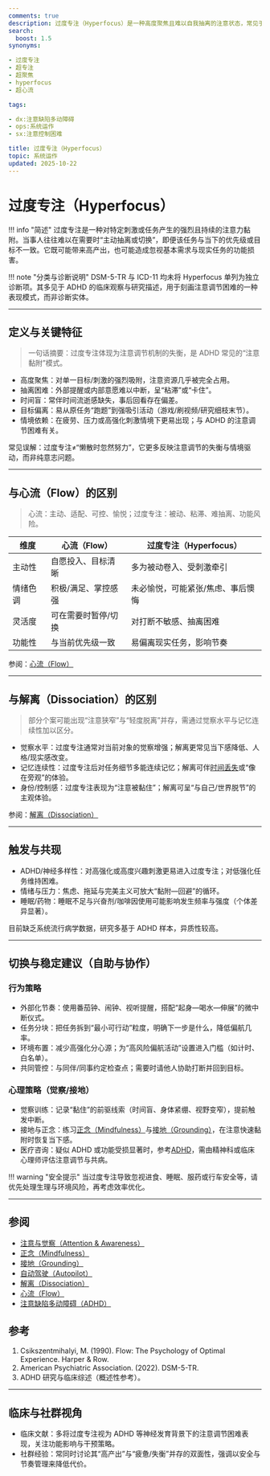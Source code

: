 ```yaml
---
comments: true
description: 过度专注（Hyperfocus）是一种高度聚焦且难以自我抽离的注意状态，常见于 ADHD 与神经多样性人群。不同于“心流（Flow）”的主动、愉悦与灵活，过度专注更具“粘滞感”，可能伴随时间盲、任务偏离与功能受损。本文区分其与心流、解离，并给出切换与稳定建议。
search:
  boost: 1.5
synonyms:

- 过度专注
- 超专注
- 超聚焦
- hyperfocus
- 超心流

tags:

- dx:注意缺陷多动障碍
- ops:系统运作
- sx:注意控制困难

title: 过度专注（Hyperfocus）
topic: 系统运作
updated: 2025-10-22
---
```


# 过度专注（Hyperfocus）

!!! info "简述"
    过度专注是一种对特定刺激或任务产生的强烈且持续的注意力黏附。当事人往往难以在需要时“主动抽离或切换”，即便该任务与当下的优先级或目标不一致。它既可能带来高产出，也可能造成忽视基本需求与现实任务的功能损害。

!!! note "分类与诊断说明"
    DSM-5-TR 与 ICD-11 均未将 Hyperfocus 单列为独立诊断项。其多见于 ADHD 的临床观察与研究描述，用于刻画注意调节困难的一种表现模式，而非诊断实体。

---

## 定义与关键特征

> 一句话摘要：过度专注体现为注意调节机制的失衡，是 ADHD 常见的“注意黏附”模式。

- 高度聚焦：对单一目标/刺激的强烈吸附，注意资源几乎被完全占用。
- 抽离困难：外部提醒或内部意愿难以中断，呈“粘滞”或“卡住”。
- 时间盲：常伴时间流逝感缺失，事后回看存在偏差。
- 目标偏离：易从原任务“跑题”到强吸引活动（游戏/刷视频/研究细枝末节）。
- 情境依赖：在疲劳、压力或高强化刺激情境下更易出现；与 ADHD 的注意调节困难有关。

常见误解：过度专注≠“懒散时忽然努力”，它更多反映注意调节的失衡与情境驱动，而非纯意志问题。

---

## 与心流（Flow）的区别

> 心流：主动、适配、可控、愉悦；过度专注：被动、粘滞、难抽离、功能风险。

| 维度 | 心流（Flow） | 过度专注（Hyperfocus） |
| --- | --- | --- |
| 主动性 | 自愿投入、目标清晰 | 多为被动卷入、受刺激牵引 |
| 情绪色调 | 积极/满足、掌控感强 | 未必愉悦，可能紧张/焦虑、事后懊悔 |
| 灵活度 | 可在需要时暂停/切换 | 对打断不敏感、抽离困难 |
| 功能性 | 与当前优先级一致 | 易偏离现实任务，影响节奏 |

参阅：[心流（Flow）](Flow.md)

---

## 与解离（Dissociation）的区别

> 部分个案可能出现“注意狭窄”与“轻度脱离”并存，需通过觉察水平与记忆连续性加以区分。

- 觉察水平：过度专注通常对当前对象的觉察增强；解离更常见当下感降低、人格/现实感改变。
- 记忆连续性：过度专注后对任务细节多能连续记忆；解离可伴[时间丢失](Amnesia.md)或“像在旁观”的体验。
- 身份/控制感：过度专注表现为“注意被黏住”；解离可呈“与自己/世界脱节”的主观体验。

参阅：[解离（Dissociation）](Dissociation.md)

---

## 触发与共现

- ADHD/神经多样性：对高强化或高度兴趣刺激更易进入过度专注；对低强化任务维持困难。
- 情绪与压力：焦虑、拖延与完美主义可放大“黏附—回避”的循环。
- 睡眠/药物：睡眠不足与兴奋剂/咖啡因使用可能影响发生频率与强度（个体差异显著）。

目前缺乏系统流行病学数据，研究多基于 ADHD 样本，异质性较高。

---

## 切换与稳定建议（自助与协作）

### 行为策略

- 外部化节奏：使用番茄钟、闹钟、视听提醒，搭配“起身—喝水—伸展”的微中断仪式。
- 任务分块：把任务拆到“最小可行动”粒度，明确下一步是什么，降低偏航几率。
- 环境布置：减少高强化分心源；为“高风险偏航活动”设置进入门槛（如计时、白名单）。
- 共同管控：与同伴/同事约定检查点；需要时请他人协助打断并回到目标。

### 心理策略（觉察/接地）

- 觉察训练：记录“黏住”的前驱线索（时间盲、身体紧绷、视野变窄），提前触发中断。
- 接地与正念：练习[正念（Mindfulness）](Mindfulness.md)与[接地（Grounding）](Grounding.md)，在注意快速黏附时恢复当下感。
- 医疗咨询：疑似 ADHD 或功能受损显著时，参考[ADHD](Attention-Deficit-Hyperactivity-Disorder-ADHD.md)，需由精神科或临床心理师评估注意调节与共病。

!!! warning "安全提示"
    当过度专注导致忽视进食、睡眠、服药或行车安全等，请优先处理生理与环境风险，再考虑效率优化。

---

## 参阅

- [注意与觉察（Attention & Awareness）](Attention-Awareness.md)
- [正念（Mindfulness）](Mindfulness.md)
- [接地（Grounding）](Grounding.md)
- [自动驾驶（Autopilot）](Autopilot.md)
- [解离（Dissociation）](Dissociation.md)
- [心流（Flow）](Flow.md)
- [注意缺陷多动障碍（ADHD）](Attention-Deficit-Hyperactivity-Disorder-ADHD.md)

## 参考

1. Csikszentmihalyi, M. (1990). Flow: The Psychology of Optimal Experience. Harper & Row.
2. American Psychiatric Association. (2022). DSM-5-TR.
3. ADHD 研究与临床综述（概述性参考）。

---

## 临床与社群视角

- 临床文献：多将过度专注视为 ADHD 等神经发育背景下的注意调节困难表现，关注功能影响与干预策略。
- 社群经验：常同时讨论其“高产出”与“疲惫/失衡”并存的双面性，强调以安全与节奏管理来降低代价。
